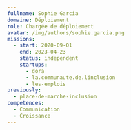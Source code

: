 ```yaml
---
fullname: Sophie Garcia
domaine: Déploiement
role: Chargée de déploiement
avatar: /img/authors/sophie.garcia.png
missions:
  - start: 2020-09-01
    end: 2023-04-23
    status: independent
    startups:
      - dora
      - la.communaute.de.linclusion
      - les-emplois
previously:
  - place-de-marche-inclusion
competences:
  - Communication
  - Croissance
---
```

